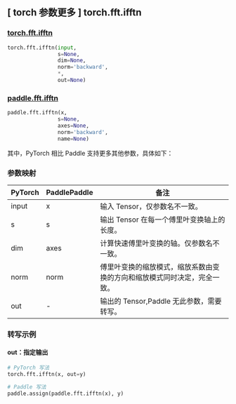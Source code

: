 ## [ torch 参数更多 ] torch.fft.ifftn

### [torch.fft.ifftn](https://pytorch.org/docs/stable/generated/torch.fft.ifftn.html?highlight=ifftn#torch.fft.ifftn)

```python
torch.fft.ifftn(input,
                s=None,
                dim=None,
                norm='backward',
                *,
                out=None)
```

### [paddle.fft.ifftn](https://www.paddlepaddle.org.cn/documentation/docs/zh/develop/api/paddle/fft/ifftn_cn.html)

```python
paddle.fft.ifftn(x,
                s=None,
                axes=None,
                norm='backward',
                name=None)
```

其中，PyTorch 相比 Paddle 支持更多其他参数，具体如下：
### 参数映射

| PyTorch       | PaddlePaddle | 备注                                                   |
| ------------- | ------------ | ------------------------------------------------------ |
| input         | x            |输入 Tensor，仅参数名不一致。                            |
| s             | s            |输出 Tensor 在每一个傅里叶变换轴上的长度。               |
| dim           | axes         |计算快速傅里叶变换的轴。仅参数名不一致。                  |
| norm           |norm          |傅里叶变换的缩放模式，缩放系数由变换的方向和缩放模式同时决定，完全一致。|
| out            | -            |输出的 Tensor,Paddle 无此参数，需要转写。  |

### 转写示例
#### out：指定输出
```python
# PyTorch 写法
torch.fft.ifftn(x, out=y)

# Paddle 写法
paddle.assign(paddle.fft.ifftn(x), y)
```
